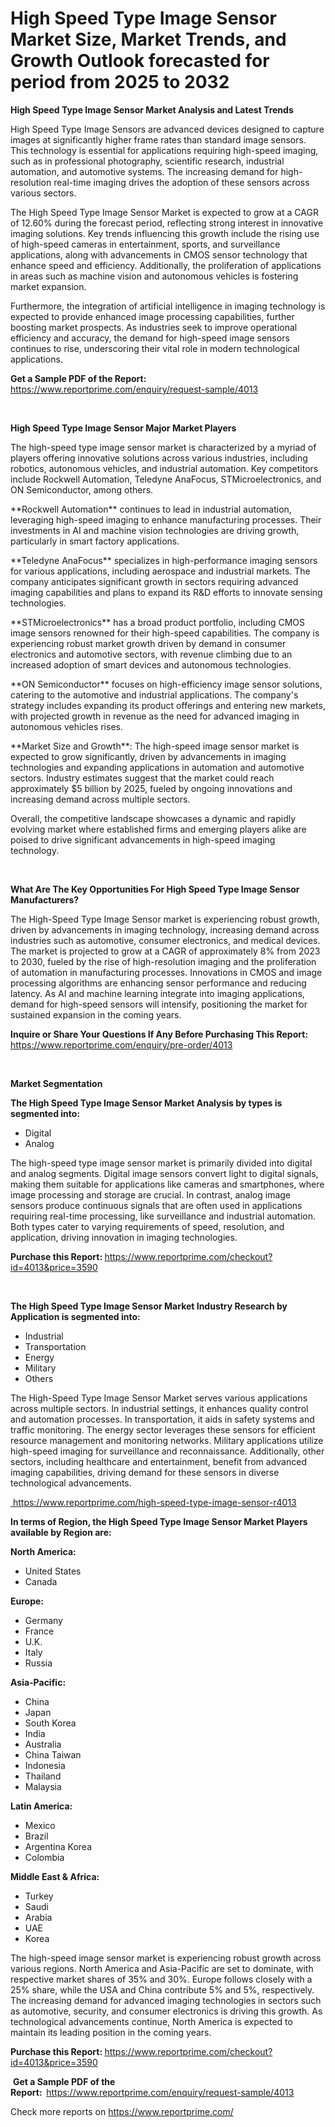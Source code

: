 <p><h1>High Speed Type Image Sensor Market Size, Market Trends, and Growth Outlook forecasted for period from 2025 to 2032</h1></p><p><strong>High Speed Type Image Sensor Market Analysis and Latest Trends</strong></p>
<p><p>High Speed Type Image Sensors are advanced devices designed to capture images at significantly higher frame rates than standard image sensors. This technology is essential for applications requiring high-speed imaging, such as in professional photography, scientific research, industrial automation, and automotive systems. The increasing demand for high-resolution real-time imaging drives the adoption of these sensors across various sectors.</p><p>The High Speed Type Image Sensor Market is expected to grow at a CAGR of 12.60% during the forecast period, reflecting strong interest in innovative imaging solutions. Key trends influencing this growth include the rising use of high-speed cameras in entertainment, sports, and surveillance applications, along with advancements in CMOS sensor technology that enhance speed and efficiency. Additionally, the proliferation of applications in areas such as machine vision and autonomous vehicles is fostering market expansion. </p><p>Furthermore, the integration of artificial intelligence in imaging technology is expected to provide enhanced image processing capabilities, further boosting market prospects. As industries seek to improve operational efficiency and accuracy, the demand for high-speed image sensors continues to rise, underscoring their vital role in modern technological applications.</p></p>
<p><strong>Get a Sample PDF of the Report:&nbsp;</strong> <a href="https://www.reportprime.com/enquiry/request-sample/4013?utm_campaign=3058&utm_medium=2&utm_source=Github&utm_content=ia&utm_term=18032025&utm_id=high-speed-type-image-sensor">https://www.reportprime.com/enquiry/request-sample/4013</a></p>
<p>&nbsp;</p>
<p><strong>High Speed Type Image Sensor Major Market Players</strong></p>
<p><p>The high-speed type image sensor market is characterized by a myriad of players offering innovative solutions across various industries, including robotics, autonomous vehicles, and industrial automation. Key competitors include Rockwell Automation, Teledyne AnaFocus, STMicroelectronics, and ON Semiconductor, among others.</p><p>**Rockwell Automation** continues to lead in industrial automation, leveraging high-speed imaging to enhance manufacturing processes. Their investments in AI and machine vision technologies are driving growth, particularly in smart factory applications.</p><p>**Teledyne AnaFocus** specializes in high-performance imaging sensors for various applications, including aerospace and industrial markets. The company anticipates significant growth in sectors requiring advanced imaging capabilities and plans to expand its R&D efforts to innovate sensing technologies.</p><p>**STMicroelectronics** has a broad product portfolio, including CMOS image sensors renowned for their high-speed capabilities. The company is experiencing robust market growth driven by demand in consumer electronics and automotive sectors, with revenue climbing due to an increased adoption of smart devices and autonomous technologies.</p><p>**ON Semiconductor** focuses on high-efficiency image sensor solutions, catering to the automotive and industrial applications. The company's strategy includes expanding its product offerings and entering new markets, with projected growth in revenue as the need for advanced imaging in autonomous vehicles rises.</p><p>**Market Size and Growth**: The high-speed image sensor market is expected to grow significantly, driven by advancements in imaging technologies and expanding applications in automation and automotive sectors. Industry estimates suggest that the market could reach approximately $5 billion by 2025, fueled by ongoing innovations and increasing demand across multiple sectors. </p><p>Overall, the competitive landscape showcases a dynamic and rapidly evolving market where established firms and emerging players alike are poised to drive significant advancements in high-speed imaging technology.</p></p>
<p>&nbsp;</p>
<p><strong>What Are The Key Opportunities For High Speed Type Image Sensor Manufacturers?</strong></p>
<p><p>The High-Speed Type Image Sensor market is experiencing robust growth, driven by advancements in imaging technology, increasing demand across industries such as automotive, consumer electronics, and medical devices. The market is projected to grow at a CAGR of approximately 8% from 2023 to 2030, fueled by the rise of high-resolution imaging and the proliferation of automation in manufacturing processes. Innovations in CMOS and image processing algorithms are enhancing sensor performance and reducing latency. As AI and machine learning integrate into imaging applications, demand for high-speed sensors will intensify, positioning the market for sustained expansion in the coming years.</p></p>
<p><strong>Inquire or Share Your Questions If Any Before Purchasing This Report:</strong> <a href="https://www.reportprime.com/enquiry/pre-order/4013?utm_campaign=3058&utm_medium=2&utm_source=Github&utm_content=ia&utm_term=18032025&utm_id=high-speed-type-image-sensor">https://www.reportprime.com/enquiry/pre-order/4013</a></p>
<p>&nbsp;</p>
<p><strong>Market Segmentation</strong></p>
<p><strong>The High Speed Type Image Sensor Market Analysis by types is segmented into:</strong></p>
<p><ul><li>Digital</li><li>Analog</li></ul></p>
<p><p>The high-speed type image sensor market is primarily divided into digital and analog segments. Digital image sensors convert light to digital signals, making them suitable for applications like cameras and smartphones, where image processing and storage are crucial. In contrast, analog image sensors produce continuous signals that are often used in applications requiring real-time processing, like surveillance and industrial automation. Both types cater to varying requirements of speed, resolution, and application, driving innovation in imaging technologies.</p></p>
<p><strong>Purchase this Report:&nbsp;</strong><a href="https://www.reportprime.com/checkout?id=4013&price=3590&utm_campaign=3058&utm_medium=2&utm_source=Github&utm_content=ia&utm_term=18032025&utm_id=high-speed-type-image-sensor">https://www.reportprime.com/checkout?id=4013&price=3590</a></p>
<p>&nbsp;</p>
<p><strong>The High Speed Type Image Sensor Market Industry Research by Application is segmented into:</strong></p>
<p><ul><li>Industrial</li><li>Transportation</li><li>Energy</li><li>Military</li><li>Others</li></ul></p>
<p><p>The High-Speed Type Image Sensor Market serves various applications across multiple sectors. In industrial settings, it enhances quality control and automation processes. In transportation, it aids in safety systems and traffic monitoring. The energy sector leverages these sensors for efficient resource management and monitoring networks. Military applications utilize high-speed imaging for surveillance and reconnaissance. Additionally, other sectors, including healthcare and entertainment, benefit from advanced imaging capabilities, driving demand for these sensors in diverse technological advancements.</p></p>
<p><a href="https://www.reportprime.com/high-speed-type-image-sensor-r4013?utm_campaign=3058&utm_medium=2&utm_source=Github&utm_content=ia&utm_term=18032025&utm_id=high-speed-type-image-sensor">&nbsp;https://www.reportprime.com/high-speed-type-image-sensor-r4013</a></p>
<p><strong>In terms of Region, the High Speed Type Image Sensor Market Players available by Region are:</strong></p>
<p>
    <p> <strong> North America: </strong>
        <ul>
            <li>United States</li>
            <li>Canada</li>
        </ul>
        </p> 
    <p> <strong> Europe: </strong>
        <ul>
            <li>Germany</li>
            <li>France</li>
            <li>U.K.</li>
            <li>Italy</li>
            <li>Russia</li>
        </ul>
        </p> 
    <p> <strong> Asia-Pacific: </strong>
        <ul>
            <li>China</li>
            <li>Japan</li>
            <li>South Korea</li>
            <li>India</li>
            <li>Australia</li>
            <li>China Taiwan</li>
            <li>Indonesia</li>
            <li>Thailand</li>
            <li>Malaysia</li>
        </ul>
        </p> 
    <p> <strong> Latin America: </strong>
        <ul>
            <li>Mexico</li>
            <li>Brazil</li>
            <li>Argentina Korea</li>
            <li>Colombia</li>
        </ul>
        </p> 
    <p> <strong> Middle East & Africa: </strong>
        <ul>
            <li>Turkey</li>
            <li>Saudi</li>
            <li>Arabia</li>
            <li>UAE</li>
            <li>Korea</li>
        </ul>
    </p>
    </p>
<p><p>The high-speed image sensor market is experiencing robust growth across various regions. North America and Asia-Pacific are set to dominate, with respective market shares of 35% and 30%. Europe follows closely with a 25% share, while the USA and China contribute 5% and 5%, respectively. The increasing demand for advanced imaging technologies in sectors such as automotive, security, and consumer electronics is driving this growth. As technological advancements continue, North America is expected to maintain its leading position in the coming years.</p></p>
<p><strong>Purchase this Report: </strong><a href="https://www.reportprime.com/checkout?id=4013&price=3590&utm_campaign=3058&utm_medium=2&utm_source=Github&utm_content=ia&utm_term=18032025&utm_id=high-speed-type-image-sensor">https://www.reportprime.com/checkout?id=4013&price=3590</a></p>
<p>&nbsp;<strong>Get a Sample PDF of the Report:&nbsp;&nbsp;</strong><a href="https://www.reportprime.com/enquiry/request-sample/4013?utm_campaign=3058&utm_medium=2&utm_source=Github&utm_content=ia&utm_term=18032025&utm_id=high-speed-type-image-sensor">https://www.reportprime.com/enquiry/request-sample/4013</a></p>
<p><strong></strong></p>
<p>Check more reports on <a href="https://www.reportprime.com/?utm_campaign=3058&utm_medium=2&utm_source=Github&utm_content=ia&utm_term=18032025&utm_id=high-speed-type-image-sensor">https://www.reportprime.com/</a></p>